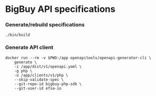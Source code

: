 # BigBuy API specifications

### Generate/rebuild specifications

```
./bin/build
```

### Generate API client

```
docker run --rm -v $PWD:/app openapitools/openapi-generator-cli \
    generate \
    -i /app/dist/v1/openapi.yaml \
    -g php \
    -o /app/clients/v1/php \
    --skip-validate-spec \
    --git-repo-id bigbuy-php-sdk \
    --git-user-id efsa-io
```